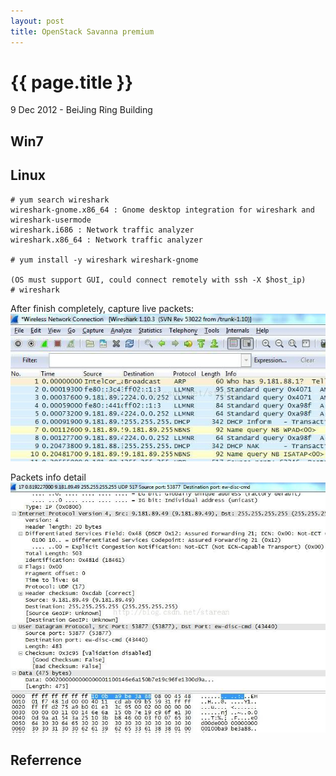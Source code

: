 ```yaml
---
layout: post
title: OpenStack Savanna premium
---
```


{{ page.title }}
================

<p class="meta">9 Dec 2012 - BeiJing Ring Building</p>

## Win7

[Download wireshark]:  http://www.wireshark.org/download.html

## Linux

    # yum search wireshark
    wireshark-gnome.x86_64 : Gnome desktop integration for wireshark and wireshark-usermode
    wireshark.i686 : Network traffic analyzer
    wireshark.x86_64 : Network traffic analyzer

    # yum install -y wireshark wireshark-gnome

    (OS must support GUI, could connect remotely with ssh -X $host_ip)
    # wireshark

After finish completely, capture live packets:
[![wireshark2](/images/tech/wireshark2.jpg)](/images/tech/wireshark2.jpg)

Packets info detail
[![wireshark3](/images/tech/wireshark3.jpg)](/images/tech/wireshark3.jpg)

## Referrence

[Online documents]:  http://www.wireshark.org/docs/wsug_html/

[Wiki]:  http://wiki.wireshark.org/

